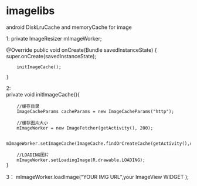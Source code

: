 imagelibs
=========

android DiskLruCache and memoryCache for image

1:
  private ImageResizer mImageWorker;
  
  @Override
    public void onCreate(Bundle savedInstanceState) {
        super.onCreate(savedInstanceState);
        
        initImageCache();
      
    }
2:  
  private void initImageCache(){
  
        //缓存目录
        ImageCacheParams cacheParams = new ImageCacheParams("http");
        
        //缓存图片大小
        mImageWorker = new ImageFetcher(getActivity(), 200);
        
        mImageWorker.setImageCache(ImageCache.findOrCreateCache(getActivity(),cacheParams));
        
        //LOADING图片
        mImageWorker.setLoadingImage(R.drawable.LOADING);
    }
    
3：
mImageWorker.loadImage(“YOUR IMG URL”,your ImageView WIDGET );
